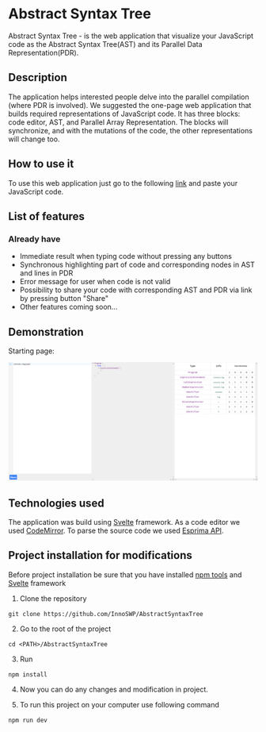 # Abstract Syntax Tree

Abstract Syntax Tree - is the web application that visualize your JavaScript code as the Abstract Syntax Tree(AST) and its Parallel Data Representation(PDR).

## Description

The application helps interested people delve into the parallel compilation (where PDR is involved).
We suggested the one-page web application that builds required representations of JavaScript code.
It has three blocks: code editor, AST, and Parallel Array Representation. The blocks will synchronize,
and with the mutations of the code, the other representations will change too.

## How to use it

To use this web application just go to the following [link](https://innoswp.github.io/AbstractSyntaxTree/) and paste your JavaScript code.

## List of features

### Already have

- Immediate result when typing code without pressing any buttons
- Synchronous highlighting part of code and corresponding nodes in AST and lines in PDR
- Error message for user when code is not valid
- Possibility to share your code with corresponding AST and PDR via link by pressing button "Share"
- Other features coming soon...

## Demonstration

<p>Starting page:</p>
<img src="./screens/starting-page.png">

## Technologies used

The application was build using [Svelte](https://svelte.dev/) framework. As a code editor we used [CodeMirror](https://codemirror.net/).
To parse the source code we used [Esprima API](https://esprima.org/).

## Project installation for modifications

Before project installation be sure that you have installed [npm tools](https://www.npmjs.com/) and [Svelte](https://svelte.dev/) framework

1. Clone the repository
```console
git clone https://github.com/InnoSWP/AbstractSyntaxTree
```

2. Go to the root of the project
```console
cd <PATH>/AbstractSyntaxTree
```

3. Run
```console
npm install
```

4. Now you can do any changes and modification in project.

5. To run this project on your computer use following command
```console
npm run dev
```
